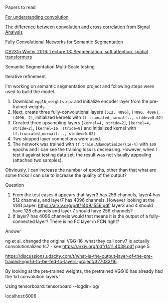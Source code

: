 Papers to read

[For understanding convolution](https://arxiv.org/pdf/1603.07285.pdf)

[The difference between convolution and cross correlation from Signal Analysis](https://dsp.stackexchange.com/questions/27451/the-difference-between-convolution-and-cross-correlation-from-a-signal-analysis)

[Fully Convolutional Networks for Semantic Segmentation](https://people.eecs.berkeley.edu/~jonlong/long_shelhamer_fcn.pdf)

[CS231n Winter 2016: Lecture 13: Segmentation, soft attention, spatial transformers](https://www.youtube.com/watch?v=ByjaPdWXKJ4)

Semantic Segmentation
Multi-Scale testing

Iterative refinement

I'm working on semantic segmentation project and following steps were used to build the model.

1. Download `vgg16_weights.npz` and initialize encoder layer from the pre-trained weights.
2. Next, create three fully-convolutional layers `[512, 4096]`, `[4096, 4096]`, `[4096, 2]`, initialized kernels with `tf.truncated_normal(.., stddev=0.02)`
3. Created three upsampling layers `[kernel=4, stride=2]`, `[kernel=4, stride=2]`, `[kernel=16, stride=8]` and initialized kernel with `tf.truncated_normal(..., stddev=0.02)`
4. Two skipped layer connections were used.
5. The network was trained with `tf.train.AdamOptimizer(1e-4)` with `100` epochs and I can see the training loss is decreasing.
However, when I test it against testing data set, the result was not visually appealing (attached two samples).

Obviously, I can increase the number of epochs, other than that what are some tricks I can use to increase the quality of the output?


Question

1. From the test cases it appears that layer3 has 256 channels, layer4 has 512 channels, and layer7 has 4096 channels. However looking at the VGG paper: https://arxiv.org/pdf/1409.1556.pdf, layer3 and 4 should have 128 channels and layer 7 should have 256 channels?
2. If layer7 has 4096 channels would that means it is the output of a fully-connected layer? There is no FC layer in FCN right?

Answer


ng et al. changed the original VGG-16, what they call conv7  is actually convolutionalized fc7 - see https://arxiv.org/pdf/1411.4038.pdf page 5.

https://discussions.udacity.com/t/what-is-the-output-layer-of-the-pre-trained-vgg16-to-be-fed-to-layers-project/327033/16

By looking at the pre-trained weights, the pretrained VGG16 has already had the 1x1 convolution layers
'

Using tensorboard:
 tensorboard --logdir=log/

 localhost:6006
